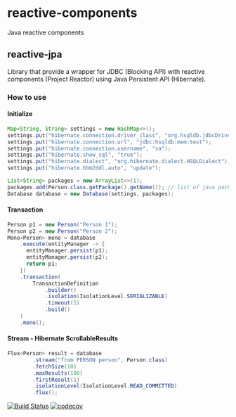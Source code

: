 # reactive-components
Java reactive components

## reactive-jpa
Library that provide a wrapper for JDBC (Blocking API) with reactive components (Project Reactor) using Java Persistent API (Hibernate).

### How to use

#### Initialize
```java
Map<String, String> settings = new HashMap<>();
settings.put("hibernate.connection.driver_class", "org.hsqldb.jdbcDriver");
settings.put("hibernate.connection.url", "jdbc:hsqldb:mem:test");
settings.put("hibernate.connection.username", "sa");
settings.put("hibernate.show_sql", "true");
settings.put("hibernate.dialect", "org.hibernate.dialect.HSQLDialect");
settings.put("hibernate.hbm2ddl.auto", "update");

List<String> packages = new ArrayList<>(1);
packages.add(Person.class.getPackage().getName()); // list of java packages with Entities
Database database = new Database(settings, packages);
```

#### Transaction

```java
Person p1 = new Person("Person 1");
Person p2 = new Person("Person 2");
Mono<Person> mono = database
    .execute(entityManager -> {
      entityManager.persist(p1);
      entityManager.persist(p2);
      return p1;
    })
    .transaction(
        TransactionDefinition
            .builder()
            .isolation(IsolationLevel.SERIALIZABLE)
            .timeout(5)
            .build()
    )
    .mono();
```

#### Stream - Hibernate ScrollableResults
```java
Flux<Person> result = database
        .stream("from PERSON person", Person.class)
        .fetchSize(10)
        .maxResults(100)
        .firstResult(1)
        .isolationLevel(IsolationLevel.READ_COMMITTED)
        .flux();
```
[![Build Status](https://travis-ci.com/IBM/reactive-components.svg?branch=master)](https://travis-ci.com/IBM/reactive-components)
[![codecov](https://codecov.io/gh/IBM/reactive-components/branch/master/graph/badge.svg)](https://codecov.io/gh/IBM/reactive-components)
